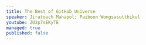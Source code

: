 ```yaml
---
title: The Best of GitHub Universe
speaker: Jiratouch Mahapol; Paiboon Wongsasutthikul
youtube: ZU2p7sEKyTE
managed: true
published: false
---
```

